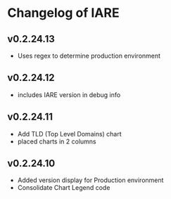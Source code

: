 # Changelog of IARE

## v0.2.24.13
- Uses regex to determine production environment

## v0.2.24.12
- includes IARE version in debug info

## v0.2.24.11
- Add TLD (Top Level Domains) chart
- placed charts in 2 columns

## v0.2.24.10
- Added version display for Production environment
- Consolidate Chart Legend code

